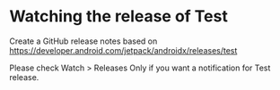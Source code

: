 # Watching the release of Test

Create a GitHub release notes based on https://developer.android.com/jetpack/androidx/releases/test

Please check Watch > Releases Only if you want a notification for Test release.
